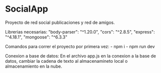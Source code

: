 # SocialApp
Proyecto de red social publicaciones y red de amigos.

Librerias necesarias:
    "body-parser": "^1.20.0",
    "cors": "^2.8.5",
    "express": "^4.18.1",
    "mongoose": "^6.3.3"

Comandos para correr el proyecto por primera vez:
    - npm i
    - npm run dev

Conexion a base de datos:
    En el archivo app.js en la conexion a la base de datos, cambiar la cadena de texto al almacenamineto local o almacenamiento en la nube.